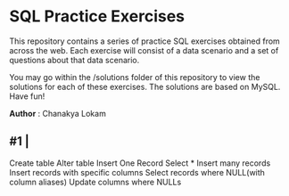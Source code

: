 # SQL Practice Exercises 

This repository contains a series of practice SQL exercises obtained from across the web. Each exercise will consist of a data scenario and a set of questions about that data scenario. 

You may go within the /solutions folder of this repository to view the solutions for each of these exercises. The solutions are based on MySQL. Have fun!

**Author** : Chanakya Lokam

## #1 | 

Create table 
Alter table 
Insert One Record 
Select *
Insert many records 
Insert records with specific columns 
Select records where NULL(with column aliases)
Update columns where NULLs
